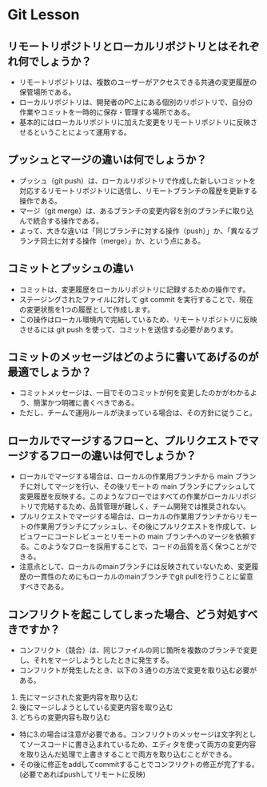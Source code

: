 # Git Lesson

## リモートリポジトリとローカルリポジトリとはそれぞれ何でしょうか？
- リモートリポジトリは、複数のユーザーがアクセスできる共通の変更履歴の保管場所である。
- ローカルリポジトリは、開発者のPC上にある個別のリポジトリで、自分の作業やコミットを一時的に保存・管理する場所である。
- 基本的にはローカルリポジトリに加えた変更をリモートリポジトリに反映させるということによって運用する。

## プッシュとマージの違いは何でしょうか？
- プッシュ（git push）は、ローカルリポジトリで作成した新しいコミットを対応するリモートリポジトリに送信し、リモートブランチの履歴を更新する操作である。
- マージ（git merge）は、あるブランチの変更内容を別のブランチに取り込んで統合する操作である。
- よって、大きな違いは「同じブランチに対する操作（push）」か、「異なるブランチ同士に対する操作（merge）」か、という点にある。

## コミットとプッシュの違い
- コミットは、変更履歴をローカルリポジトリに記録するための操作です。
- ステージングされたファイルに対して git commit を実行することで、現在の変更状態を1つの履歴として作成します。
- この操作はローカル環境内で完結しているため、リモートリポジトリに反映させるには git push を使って、コミットを送信する必要があります。


## コミットのメッセージはどのように書いてあげるのが最適でしょうか？
- コミットメッセージは、一目でそのコミットが何を変更したのかがわかるよう、簡潔かつ明確に書くべきである。
- ただし、チームで運用ルールが決まっている場合は、その方針に従うこと。


## ローカルでマージするフローと、プルリクエストでマージするフローの違いは何でしょうか？
- ローカルでマージする場合は、ローカルの作業用ブランチから main ブランチに対してマージを行い、その後リモートの main ブランチにプッシュして変更履歴を反映する。このようなフローではすべての作業がローカルリポジトリで完結するため、品質管理が難しく、チーム開発では推奨されない。
- プルリクエストでマージする場合は、ローカルの作業用ブランチからリモートの作業用ブランチにプッシュし、その後にプルリクエストを作成して、レビュワーにコードレビューとリモートの main ブランチへのマージを依頼する。このようなフローを採用することで、コードの品質を高く保つことができる。
- 注意点として、ローカルのmainブランチには反映されていないため、変更履歴の一貫性のためにもローカルのmainブランチでgit pullを行うことに留意すべきである。

## コンフリクトを起こしてしまった場合、どう対処すべきですか？
- コンフリクト（競合）は、同じファイルの同じ箇所を複数のブランチで変更し、それをマージしようとしたときに発生する。
- コンフリクトが発生したとき、以下の３通りの方法で変更を取り込む必要がある。
1. 先にマージされた変更内容を取り込む
2. 後にマージしようとしている変更内容を取り込む
3. どちらの変更内容も取り込む
- 特に3.の場合は注意が必要である。コンフリクトのメッセージは文字列としてソースコードに書き込まれているため、エディタを使って両方の変更内容を取り込んだ処理で上書きすることで両方を取り込むことができる。
- その後に修正をaddしてcommitすることでコンフリクトの修正が完了する。(必要であればpushしてリモートに反映)


